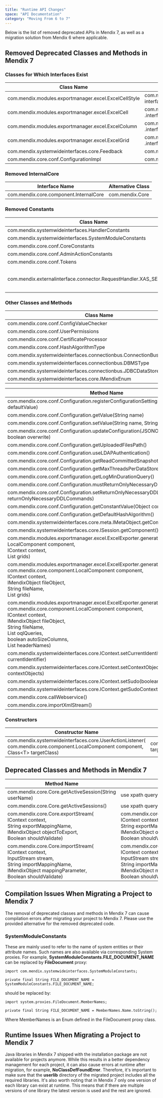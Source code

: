 ```yaml
---
title: "Runtime API Changes"
space: "API Documentation"
category: "Moving From 6 to 7"
---
```

Below is the list of removed deprecated APIs in Mendix 7, as well as a migration solution from Mendix 6 where applicable.

## Removed Deprecated Classes and Methods in Mendix 7

### Classes for Which Interfaces Exist

| Class Name | Alternative Interface |
| --- | --- |
| com.mendix.modules.exportmanager.excel.ExcelCellStyle | com.mendix.modules.exportmanager, interfaces.excel.IExcelCellStyle |
| com.mendix.modules.exportmanager.excel.ExcelCell | com.mendix.modules.exportmanager, .interfaces.excel.IExcelCell |
| com.mendix.modules.exportmanager.excel.ExcelColumn | com.mendix.modules.exportmanager, .interfaces.excel.IExcelColumn |
| com.mendix.modules.exportmanager.excel.ExcelGrid | com.mendix.modules.exportmanager, .interfaces.excel.IExcelGrid |
| com.mendix.systemwideinterfaces.core.Feedback | com.mendix.systemwideinterfaces.core.IFeedback |
| com.mendix.core.conf.ConfigurationImpl | com.mendix.core.conf.Configuration |

### Removed InternalCore

| Interface Name | Alternative Class |
| --- | --- |
| com.mendix.core.component.InternalCore | com.mendix.Core |

### Removed Constants

| Class Name | Alternative |
| --- | --- |
| com.mendix.systemwideinterfaces.HandlerConstants | - |
| com.mendix.systemwideinterfaces.SystemModuleConstants | - |
| com.mendix.core.conf.CoreConstants | - |
| com.mendix.core.conf.AdminActionConstants | - |
| com.mendix.core.conf.Tokens | - |
| com.mendix.externalinterface.connector.RequestHandler.XAS\_SESSION\_ID| *Used in RequestHandler:* com.mendix.externalinterface.connector.RequestHandler.getSessionCookieName()<br> *Used as a constant:* com.mendix.core.Core.getConfiguration.getSessionIdCookieName() |

### Other Classes and Methods

| Class Name | Alternative |
| --- | --- |
| com.mendix.core.conf.ConfigValueChecker | -  |
| com.mendix.core.conf.UserPermissions  | -  |
| com.mendix.core.conf.CertificateProcessor | - |
| com.mendix.core.conf.HashAlgorithmType | - |
| com.mendix.systemwideinterfaces.connectionbus.ConnectionBusException | - |
| com.mendix.systemwideinterfaces.connectionbus.DBMSType | - |
| com.mendix.systemwideinterfaces.connectionbus.JDBCDataStoreConfiguration | -  |
| com.mendix.systemwideinterfaces.core.IMendixEnum | com.mendix.core.objectmanagement.member.MendixEnum |

| Method Name | Alternative |
| --- | --- |
| com.mendix.core.conf.Configuration.registerConfigurationSetting(String name, String defaultValue) | - |
| com.mendix.core.conf.Configuration.getValue(String name) | - |
| com.mendix.core.conf.Configuration.setValue(String name, String Value) | - |
| com.mendix.core.conf.Configuration.updateConfiguration(JSONObject params, boolean overwrite) | - |
| com.mendix.core.conf.Configuration.getUploadedFilesPath() | - |
| com.mendix.core.conf.Configuration.useLDAPAuthentication() | - |
| com.mendix.core.conf.Configuration.getReadCommittedSnapshot() | - |
| com.mendix.core.conf.Configuration.getMaxThreadsPerDataStoreRequest() | - |
| com.mendix.core.conf.Configuration.getLogMinDurationQuery() | - |
| com.mendix.core.conf.Configuration.mustReturnOnlyNecessaryDDLCommands() | - |
| com.mendix.core.conf.Configuration.setReturnOnlyNecessaryDDLCommands(boolean returnOnlyNecessaryDDLCommands) | - |
| com.mendix.core.conf.Configuration.getConstantValue(Object component, String key) | - |
| com.mendix.core.conf.Configuration.getDefaultHashAlgorithm() | - |
| com.mendix.systemwideinterfaces.core.meta.IMetaObject.getComponent() | - |
| com.mendix.systemwideinterfaces.core.ISession.getComponent() | - |
| com.mendix.modules.exportmanager.excel.ExcelExporter.generateWorkbook(<br> LocalComponent component,<br> IContext context,<br> List<IExcelGrid> grids) | - |
| com.mendix.modules.exportmanager.excel.ExcelExporter.generateXLS(<br> com.mendix.core.component.LocalComponent component,<br> IContext context,<br> IMendixObject fileObject,<br> String fileName,<br> List<IExcelGrid> grids) | com.mendix.modules.exportmanager.excel.ExcelExporter.generateXLS(<br> IContext context,<br> IMendixObject fileObject,<br> String fileName,<br> List<IExcelGrid> grids) |
| com.mendix.modules.exportmanager.excel.ExcelExporter.generateXLS(<br> com.mendix.core.component.LocalComponent component,<br> IContext context,<br> IMendixObject fileObject,<br> String fileName,<br> List<String> oqlQueries,<br> boolean autoSizeColumns,<br> List<String> headerNames) | com.mendix.modules.exportmanager.excel.ExcelExporter.generateXLS(<br> IContext context,<br> IMendixObject fileObject,<br> String fileName,<br> List<String> oqlQueries,<br> boolean autoSizeColumns,<br> List<String> headerNames) |
| com.mendix.systemwideinterfaces.core.IContext.setCurrentIdentifier(IMendixIdentifier currentIdentifier) | - |
| com.mendix.systemwideinterfaces.core.IContext.setContextObjects(List<IMendixIdentifier> contextObjects) | - |
| com.mendix.systemwideinterfaces.core.IContext.setSudo(boolean sudo) | - |
| com.mendix.systemwideinterfaces.core.IContext.getSudoContext() | com.mendix.systemwideinterfaces.core.IContext.createSudoClone() |
| com.mendix.core.callWebservice() | use Call REST action in the microflow instead.
| com.mendix.core.importXmlStream() | use com.mendix.core.integration().importStream() instead. |

### Constructors

| Constructor Name | Alternative |
| --- | --- |
| com.mendix.systemwideinterfaces.core.UserActionListener(<br>com.mendix.core.component.LocalComponent component,<br> Class\<T> targetClass) | com.mendix.systemwideinterfaces.core.UserActionListener(Class\<T> targetClass) |

## Deprecated Classes and Methods in Mendix 7

| Method Name | Alternative |
| --- | --- |
| com.mendix.core.Core.getActiveSession(String userName) | use xpath query on session table instead. |
| com.mendix.core.Core.getActiveSessions() | use xpath query on session table instead. |
| com.mendix.core.Core.exportStream(<br> IContext context,<br> String exportMappingName,<br> IMendixObject objectToExport,<br> Boolean shouldValidate) | com.mendix.core.integration().exportStream(<br> IContext context,<br> String exportMappingName,<br> IMendixObject objectToExport,<br> Boolean shouldValidate) |
| com.mendix.core.Core.importStream(<br> IContext context,<br> InputStream stream,<br> String importMappingName,<br> IMendixObject mappingParameter,<br> Boolean shouldValidate) | com.mendix.core.integration().importStream(<br> IContext context,<br> InputStream stream,<br> String importMappingName,<br> IMendixObject mappingParameter,<br> Boolean shouldValidate) |

## Compilation Issues When Migrating a Project to Mendix 7

The removal of deprecated classes and methods in Mendix 7 can cause compilation errors after migrating your project to Mendix 7. Please use the provided alternative for the removed deprecated code.

### SystemModuleConstants
These are mainly used to refer to the name of system entities or their attribute names. Such names are also available via corresponding System proxies.
For example, **SystemModuleConstants.FILE_DOCUMENT_NAME** can be replaced by **FileDocument** proxy:
```
import com.mendix.systemwideinterfaces.SystemModuleConstants;

private final String FILE_DOCUMENT_NAME = SystemModuleConstants.FILE_DOCUMENT_NAME;
```
should be replaced by:
```
import system.proxies.FileDocument.MemberNames;

private final String FILE_DOCUMENT_NAME = MemberNames.Name.toString();
```
Where MemberNames is an Enum defined in the FileDocument proxy class.

## Runtime Issues When Migrating a Project to Mendix 7

Java libraries in Mendix 7 shipped with the installation package are not available for projects anymore. While this results in a better dependency management for each project, it can also cause errors at runtime after migration, for example, **NoClassDefFoundError**. Therefore, it's important to make sure that the **userlib** directory of the migrated project includes all the required libraries. It's also worth noting that in Mendix 7 only one version of each library can exist at runtime. This means that if there are multiple versions of one library the latest version is used and the rest are ignored.
